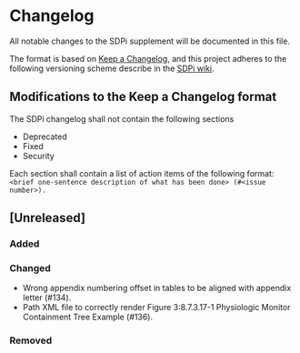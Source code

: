 # Changelog

All notable changes to the SDPi supplement will be documented in this file.

The format is based on [Keep a Changelog](https://keepachangelog.com/en/1.0.0/),
and this project adheres to the following versioning scheme describe in the [SDPi wiki](https://github.com/IHE/DEV.SDPi/wiki/SDPi-Editorial-Planning-and-Versions#major--minor-versioning).

## Modifications to the Keep a Changelog format

The SDPi changelog shall not contain the following sections
   - Deprecated
   - Fixed
   - Security

Each section shall contain a list of action items of the following format: `<brief one-sentence description of what has been done> (#<issue number>).`

## [Unreleased]

### Added

### Changed

- Wrong appendix numbering offset in tables to be aligned with appendix letter (#134).
- Path XML file to correctly render Figure 3:8.7.3.17-1 Physiologic Monitor Containment Tree Example (#136).

### Removed